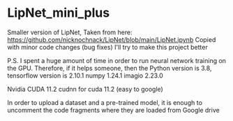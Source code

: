 # LipNet_mini_plus
Smaller version of LipNet, Taken from here: https://github.com/nicknochnack/LipNet/blob/main/LipNet.ipynb Copied with minor code changes (bug fixes)  I'll try to make this project better
  
P.S. I spent a huge amount of time in order to run neural network training on the GPU. Therefore, if it helps someone, then the 
Python version is 3.8, 
tensorflow version is 2.10.1
numpy 1.24.1
imagio 2.23.0

Nvidia CUDA 11.2
cudnn for cuda 11.2 (easy to google)

In order to upload a dataset and a pre-trained model, it is enough to uncomment the code fragments where they are loaded from Google drive
